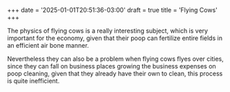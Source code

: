 +++
date = '2025-01-01T20:51:36-03:00'
draft = true
title = 'Flying Cows'
+++

The physics of flying cows is a really interesting subject, which is
very important for the economy, given that their poop can fertilize 
entire fields in an efficient air bone manner. 

Nevertheless they can also be a problem when flying cows flyes over 
cities, since they can fall on business places growing the business 
expenses on poop cleaning, given that they already have their own to
clean, this process is quite inefficient.

